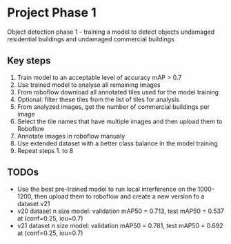
# Project Phase 1

Object detection phase 1 - training a model to detect objects undamaged residential buildings and undamaged commercial buildings

## Key steps

1. Train model to an acceptable level of accuracy mAP > 0.7
2. Use trained model to analyse all remaining images
3. From roboflow download all annotated tiles used for the model training
4. Optional: filter these tiles from the list of tiles for analysis
5. From analyzed images, get the number of commercial buildings per image
6. Select the tile names that have multiple images and then upload them to Roboflow
7. Annotate images in roboflow manualy
8. Use extended dataset with a better class balance in the model training
9. Repeat steps 1. to 8

## TODOs

- Use the best pre-trained model to run local interference on the 1000-1200, then upload them to roboflow and create a new version fo a dataset v21
- v20 dataset n size model: validation mAP50 = 0.713, test mAP50 = 0.537 at (conf=0.25, iou=0.7)
- v21 dataset n size model: validation mAP50 = 0.781, test mAP50 = 0.692 at (conf=0.25, iou=0.7)
